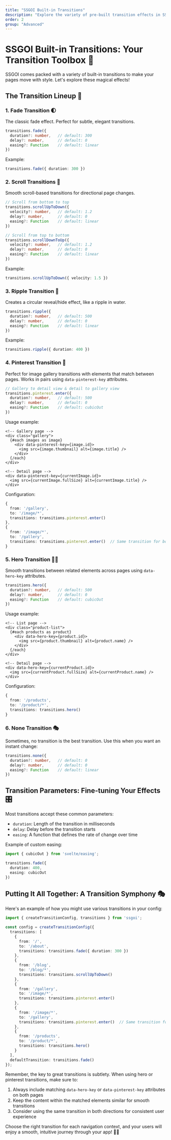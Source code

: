 ```yaml
---
title: "SSGOI Built-in Transitions"
description: "Explore the variety of pre-built transition effects in SSGOI and learn how to use them"
order: 2
group: "Advanced"
---
```


# SSGOI Built-in Transitions: Your Transition Toolbox 🧰

SSGOI comes packed with a variety of built-in transitions to make your pages move with style. Let's explore these magical effects!

## The Transition Lineup 🌟

### 1. Fade Transition 🌓

The classic fade effect. Perfect for subtle, elegant transitions.

```typescript
transitions.fade({ 
  duration?: number,   // default: 300 
  delay?: number,      // default: 0
  easing?: Function    // default: linear
})
```

Example:
```typescript
transitions.fade({ duration: 300 })
```

### 2. Scroll Transitions 📜

Smooth scroll-based transitions for directional page changes.

```typescript
// Scroll from bottom to top
transitions.scrollUpToDown({ 
  velocity?: number,   // default: 1.2
  delay?: number,      // default: 0
  easing?: Function    // default: linear
})

// Scroll from top to bottom
transitions.scrollDownToUp({ 
  velocity?: number,   // default: 1.2
  delay?: number,      // default: 0
  easing?: Function    // default: linear
})
```

Example:
```typescript
transitions.scrollUpToDown({ velocity: 1.5 })
```

### 3. Ripple Transition 🌊

Creates a circular reveal/hide effect, like a ripple in water.

```typescript
transitions.ripple({ 
  duration?: number,   // default: 500
  delay?: number,      // default: 0
  easing?: Function    // default: linear
})
```

Example:
```typescript
transitions.ripple({ duration: 400 })
```

### 4. Pinterest Transition 📌

Perfect for image gallery transitions with elements that match between pages. Works in pairs using `data-pinterest-key` attributes.

```typescript
// Gallery to detail view & detail to gallery view
transitions.pinterest.enter({
  duration?: number,   // default: 500
  delay?: number,      // default: 0
  easing?: Function    // default: cubicOut
})
```

Usage example:
```svelte
<!-- Gallery page -->
<div class="gallery">
  {#each images as image}
    <div data-pinterest-key={image.id}>
      <img src={image.thumbnail} alt={image.title} />
    </div>
  {/each}
</div>

<!-- Detail page -->
<div data-pinterest-key={currentImage.id}>
  <img src={currentImage.fullSize} alt={currentImage.title} />
</div>
```

Configuration:
```typescript
{
  from: '/gallery',
  to: '/image/*',
  transitions: transitions.pinterest.enter()
},
{
  from: '/image/*',
  to: '/gallery',
  transitions: transitions.pinterest.enter()  // Same transition for both directions
}
```

### 5. Hero Transition 🦸‍♂️

Smooth transitions between related elements across pages using `data-hero-key` attributes.

```typescript
transitions.hero({ 
  duration?: number,   // default: 500
  delay?: number,      // default: 0
  easing?: Function    // default: cubicOut
})
```

Usage example:
```svelte
<!-- List page -->
<div class="product-list">
  {#each products as product}
    <div data-hero-key={product.id}>
      <img src={product.thumbnail} alt={product.name} />
    </div>
  {/each}
</div>

<!-- Detail page -->
<div data-hero-key={currentProduct.id}>
  <img src={currentProduct.fullSize} alt={currentProduct.name} />
</div>
```

Configuration:
```typescript
{
  from: '/products',
  to: '/product/*',
  transitions: transitions.hero()
}
```

### 6. None Transition 🎭

Sometimes, no transition is the best transition. Use this when you want an instant change:

```typescript
transitions.none({
  duration?: number,   // default: 0
  delay?: number,      // default: 0
  easing?: Function    // default: linear
})
```

## Transition Parameters: Fine-tuning Your Effects 🎛️

Most transitions accept these common parameters:

- `duration`: Length of the transition in milliseconds
- `delay`: Delay before the transition starts
- `easing`: A function that defines the rate of change over time

Example of custom easing:
```typescript
import { cubicOut } from 'svelte/easing';

transitions.fade({ 
  duration: 400, 
  easing: cubicOut 
})
```

## Putting It All Together: A Transition Symphony 🎭

Here's an example of how you might use various transitions in your config:

```typescript
import { createTransitionConfig, transitions } from 'ssgoi';

const config = createTransitionConfig({
  transitions: [
    {
      from: '/',
      to: '/about',
      transitions: transitions.fade({ duration: 300 })
    },
    {
      from: '/blog',
      to: '/blog/*',
      transitions: transitions.scrollUpToDown()
    },
    {
      from: '/gallery',
      to: '/image/*',
      transitions: transitions.pinterest.enter()
    },
    {
      from: '/image/*',
      to: '/gallery',
      transitions: transitions.pinterest.enter()  // Same transition for symmetry
    },
    {
      from: '/products',
      to: '/product/*',
      transitions: transitions.hero()
    }
  ],
  defaultTransition: transitions.fade()
});
```

Remember, the key to great transitions is subtlety. When using hero or pinterest transitions, make sure to:
1. Always include matching `data-hero-key` or `data-pinterest-key` attributes on both pages
2. Keep the content within the matched elements similar for smooth transitions
3. Consider using the same transition in both directions for consistent user experience

Choose the right transition for each navigation context, and your users will enjoy a smooth, intuitive journey through your app! 🚀✨